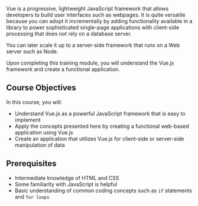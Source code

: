 Vue is a progressive, lightweight JavaScript framework that allows developers to build user interfaces such as webpages. It is quite versatile because you can adopt it incrementally by adding functionality available in a library to power sophisticated single-page applications with client-side processing that does not rely on a database server.

You can later scale it up to a server-side framework that runs on a Web server such as Node.

Upon completing this training module, you will understand the Vue.js framework and create a functional application.

## Course Objectives

In this course, you will:

- Understand Vue.js as a powerful JavaScript framework that is easy to implement
- Apply the concepts presented here by creating a functional web-based application using Vue.js
- Create an application that utilizes Vue.js for client-side or server-side manipulation of data

## Prerequisites

- Intermediate knowledge of HTML and CSS
- Some familiarity with JavaScript is helpful
- Basic understanding of common coding concepts such as `if` statements and `for loops`
